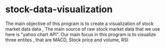 # stock-data-visualization
The main objective of this program is to create a visualization of stock market data data , The main  source of raw stock market data that we use here is "yahoo chart API". Our  main focus in this program is to  visualize three entites , that are  MACD, Stock price and volume, RSI
